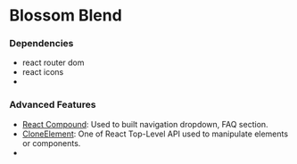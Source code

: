 # Blossom Blend

### Dependencies

-    react router dom
-    react icons
-

### Advanced Features

-    [React Compound](https://www.smashingmagazine.com/2021/08/compound-components-react/): Used to built navigation dropdown, FAQ section.
-    [CloneElement](https://react.dev/reference/react/cloneElement): One of React Top-Level API used to manipulate elements or components.
-
